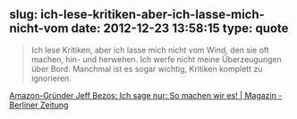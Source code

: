 slug: ich-lese-kritiken-aber-ich-lasse-mich-nicht-vom
date: 2012-12-23 13:58:15
type: quote
---

> Ich lese Kritiken, aber ich lasse mich nicht vom Wind, den sie oft machen, hin- und herwehen. Ich werfe nicht meine Überzeugungen über Bord. Manchmal ist es sogar wichtig, Kritiken komplett zu ignorieren.

[Amazon-Gründer Jeff Bezos: Ich sage nur: So machen wir es! | Magazin - Berliner Zeitung](http://www.berliner-zeitung.de/magazin/amazon-gruender-jeff-bezos-ich-sage-nur--so-machen-wir-es-,10809156,20945666.html)
